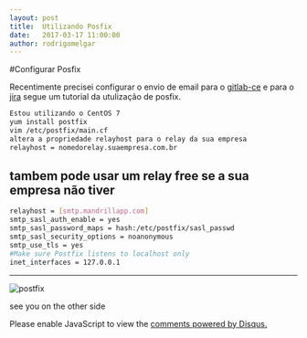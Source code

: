 ```yaml
---
layout: post
title:  Utilizando Posfix
date:   2017-03-17 11:00:00
author: rodrigomelgar
---
```

#Configurar Posfix

Recentimente precisei configurar o envio de email para o [gitlab-ce](https://gitlab.com/gitlab-org/gitlab-ce) e para o [jira](https://www.atlassian.com/software/jira)  segue um tutorial da utulização de posfix.



```bash
Estou utilizando o CentOS 7
yum install postfix
vim /etc/postfix/main.cf 
altera a propriedade relayhost para o relay da sua empresa
relayhost = nomedorelay.suaempresa.com.br

```

## tambem pode usar um relay free se a sua empresa não tiver
```bash
relayhost = [smtp.mandrillapp.com]
smtp_sasl_auth_enable = yes
smtp_sasl_password_maps = hash:/etc/postfix/sasl_passwd
smtp_sasl_security_options = noanonymous
smtp_use_tls = yes
#Make sure Postfix listens to localhost only
inet_interfaces = 127.0.0.1
```
***


![postfix](https://www.stewright.me/wp-content/uploads/2012/09/Postfix_logo.png)

see you on the other side
<div id="disqus_thread"></div>
<script>

/**
*  RECOMMENDED CONFIGURATION VARIABLES: EDIT AND UNCOMMENT THE SECTION BELOW TO INSERT DYNAMIC VALUES FROM YOUR PLATFORM OR CMS.
*  LEARN WHY DEFINING THESE VARIABLES IS IMPORTANT: https://disqus.com/admin/universalcode/#configuration-variables*/
/*
var disqus_config = function () {
this.page.url = PAGE_URL;  // Replace PAGE_URL with your page's canonical URL variable
this.page.identifier = PAGE_IDENTIFIER; // Replace PAGE_IDENTIFIER with your page's unique identifier variable
};
*/
(function() { // DON'T EDIT BELOW THIS LINE
var d = document, s = d.createElement('script');
s.src = 'https://engenharia-accesstage-com-br.disqus.com/embed.js';
s.setAttribute('data-timestamp', +new Date());
(d.head || d.body).appendChild(s);
})();
</script>
<noscript>Please enable JavaScript to view the <a href="https://disqus.com/?ref_noscript">comments powered by Disqus.</a></noscript>
